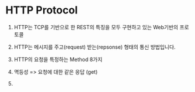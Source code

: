 # HTTP Protocol

1. HTTP는 TCP를 기반으로 한 REST의 특징을 모두 구현하고 있는 Web기반의 프로토콜

2. HTTP는 메시지를 주고(request) 받는(repsonse) 형태의 통신 방법입니다.

3. HTTP의 요청을 특정하는 Method 8가지

4. 멱등성 => 요청에 대한 같은 응답 (get)

5. 